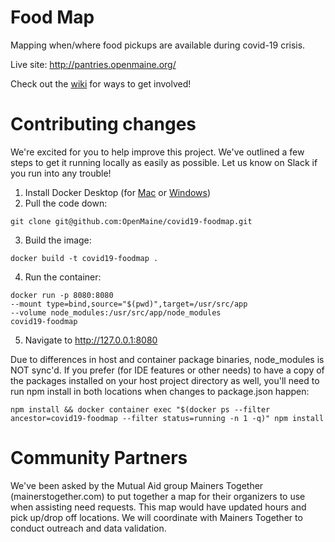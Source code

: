 # Food Map
Mapping when/where food pickups are available during covid-19 crisis.

Live site: http://pantries.openmaine.org/

Check out the [wiki](https://github.com/OpenMaine/covid19-foodmap/wiki) for ways to get involved!

# Contributing changes
We're excited for you to help improve this project. We've outlined a few steps to get it running locally as easily as possible. Let us know on Slack if you run into any trouble!
1. Install Docker Desktop (for [Mac](https://hub.docker.com/editions/community/docker-ce-desktop-mac) or [Windows](https://hub.docker.com/editions/community/docker-ce-desktop-windows))
2. Pull the code down:
```
git clone git@github.com:OpenMaine/covid19-foodmap.git
```
3. Build the image:
```
docker build -t covid19-foodmap .
```

4. Run the container:
```
docker run -p 8080:8080
--mount type=bind,source="$(pwd)",target=/usr/src/app
--volume node_modules:/usr/src/app/node_modules
covid19-foodmap
```
5. Navigate to http://127.0.0.1:8080

Due to differences in host and container package binaries, node_modules is NOT sync'd. If you prefer (for IDE features or other needs) to have a copy of the packages installed on your host project directory as well, you'll need to run npm install in both locations when changes to package.json happen:

```
npm install && docker container exec "$(docker ps --filter ancestor=covid19-foodmap --filter status=running -n 1 -q)" npm install
```

# Community Partners

We've been asked by the Mutual Aid group Mainers Together (mainerstogether.com) to put together a map for their organizers to use when assisting need requests. This map would have updated hours and pick up/drop off locations. We will coordinate with Mainers Together to conduct outreach and data validation.
